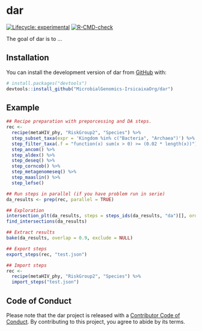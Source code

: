 
<!-- README.md is generated from README.Rmd. Please edit that file -->

# dar

<!-- badges: start -->

[![Lifecycle:
experimental](https://img.shields.io/badge/lifecycle-experimental-orange.svg)](https://lifecycle.r-lib.org/articles/stages.html#experimental)
[![R-CMD-check](https://github.com/MicrobialGenomics-IrsicaixaOrg/dar/workflows/R-CMD-check/badge.svg)](https://github.com/MicrobialGenomics-IrsicaixaOrg/dar/actions)
<!-- badges: end -->

The goal of dar is to …

## Installation

You can install the development version of dar from
[GitHub](https://github.com/) with:

``` r
# install.packages("devtools")
devtools::install_github("MicrobialGenomics-IrsicaixaOrg/dar")
```

## Example

``` r
## Recipe preparation with preporcessing and DA steps. 
rec <- 
  recipe(metaHIV_phy, "RiskGroup2", "Species") %>% 
  step_subset_taxa(expr = 'Kingdom %in% c("Bacteria", "Archaea")') %>% 
  step_filter_taxa(.f = "function(x) sum(x > 0) >= (0.02 * length(x))") %>% 
  step_ancom() %>%
  step_aldex() %>%
  step_deseq() %>%
  step_corncob() %>%
  step_metagenomeseq() %>%
  step_maaslin() %>%
  step_lefse()

## Run steps in parallel (if you have problem run in serie)
da_results <- prep(rec, parallel = TRUE)

## Exploration
intersection_plt(da_results, steps = steps_ids(da_results, "da")[], ordered_by = "degree")
find_intersections(da_results)

## Extract results
bake(da_results, overlap = 0.9, exclude = NULL)

## Export steps
export_steps(rec, "test.json")

## Import steps
rec <- 
  recipe(metaHIV_phy, "RiskGroup2", "Species") %>% 
  import_steps("test.json")
```

## Code of Conduct

Please note that the dar project is released with a [Contributor Code of
Conduct](https://contributor-covenant.org/version/2/0/CODE_OF_CONDUCT.html).
By contributing to this project, you agree to abide by its terms.
